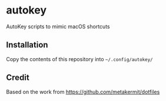 # autokey
AutoKey scripts to mimic macOS shortcuts

## Installation

Copy the contents of this repository into `~/.config/autokey/`

## Credit

Based on the work from https://github.com/metakermit/dotfiles
